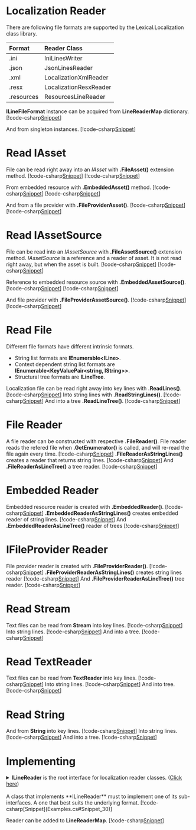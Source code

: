 ﻿# Localization Reader
There are following file formats are supported by the Lexical.Localization class library.

| Format | Reader Class |
|:---------|:-------|
| .ini | IniLinesWriter |
| .json | JsonLinesReader |
| .xml | LocalizationXmlReader |
| .resx | LocalizationResxReader |
| .resources | ResourcesLineReader |

**ILineFileFormat** instance can be acquired from **LineReaderMap** dictionary.
[!code-csharp[Snippet](Examples.cs#Snippet_0a)]

And from singleton instances.
[!code-csharp[Snippet](Examples.cs#Snippet_0b)]

# Read IAsset
File can be read right away into an *IAsset* with **.FileAsset()** extension method.
[!code-csharp[Snippet](Examples.cs#Snippet_10a)]
[!code-csharp[Snippet](Examples.cs#Snippet_10a2)]

From embedded resource with **.EmbeddedAsset()** method.
[!code-csharp[Snippet](Examples.cs#Snippet_10b)]
[!code-csharp[Snippet](Examples.cs#Snippet_10b2)]

And from a file provider with **.FileProviderAsset()**. 
[!code-csharp[Snippet](Examples.cs#Snippet_10c)]
[!code-csharp[Snippet](Examples.cs#Snippet_10c2)]

# Read IAssetSource
File can be read into an *IAssetSource* with **.FileAssetSource()** extension method. *IAssetSource* is a reference and a reader of asset.
It is not read right away, but when the asset is built.
[!code-csharp[Snippet](Examples.cs#Snippet_11a)]
[!code-csharp[Snippet](Examples.cs#Snippet_11a2)]

Reference to embedded resource source with **.EmbeddedAssetSource()**.
[!code-csharp[Snippet](Examples.cs#Snippet_11b)]
[!code-csharp[Snippet](Examples.cs#Snippet_11b2)]

And file provider with **.FileProviderAssetSource()**.
[!code-csharp[Snippet](Examples.cs#Snippet_11c)]
[!code-csharp[Snippet](Examples.cs#Snippet_11c2)]

# Read File
Different file formats have different intrinsic formats. 
* String list formats are **IEnumerable&lt;ILine&gt;**.
* Context dependent string list formats are **IEnumerable&lt;KeyValuePair&lt;string, IString&gt;&gt;**.
* Structural tree formats are **ILineTree**.

Localization file can be read right away into key lines with **.ReadLines()**.
[!code-csharp[Snippet](Examples.cs#Snippet_1a)]
Into string lines with **.ReadStringLines()**.
[!code-csharp[Snippet](Examples.cs#Snippet_1b)]
And into a tree **.ReadLineTree()**.
[!code-csharp[Snippet](Examples.cs#Snippet_1c)]

# File Reader
A file reader can be constructed with respective **.FileReader()**.
File reader reads the refered file when **.GetEnumerator()** is called, and will re-read the file again every time.
[!code-csharp[Snippet](Examples.cs#Snippet_2a)]
**.FileReaderAsStringLines()** creates a reader that returns string lines.
[!code-csharp[Snippet](Examples.cs#Snippet_2b)]
And **.FileReaderAsLineTree()** a tree reader.
[!code-csharp[Snippet](Examples.cs#Snippet_2c)]

# Embedded Reader
Embedded resource reader is created with **.EmbeddedReader()**.
[!code-csharp[Snippet](Examples.cs#Snippet_3a)]
**.EmbeddedReaderAsStringLines()** creates embedded reader of string lines.
[!code-csharp[Snippet](Examples.cs#Snippet_3b)]
And **.EmbeddedReaderAsLineTree()** reader of trees
[!code-csharp[Snippet](Examples.cs#Snippet_3c)]

# IFileProvider Reader
File provider reader is created with **.FileProviderReader()**.
[!code-csharp[Snippet](Examples.cs#Snippet_4a)]
**.FileProviderReaderAsStringLines()** creates string lines reader
[!code-csharp[Snippet](Examples.cs#Snippet_4b)]
And **.FileProviderReaderAsLineTree()** tree reader.
[!code-csharp[Snippet](Examples.cs#Snippet_4c)]

# Read Stream
Text files can be read from **Stream** into key lines.
[!code-csharp[Snippet](Examples.cs#Snippet_5a)]
Into string lines.
[!code-csharp[Snippet](Examples.cs#Snippet_5b)]
And into a tree.
[!code-csharp[Snippet](Examples.cs#Snippet_5c)]

# Read TextReader
Text files can be read from **TextReader** into key lines.
[!code-csharp[Snippet](Examples.cs#Snippet_6a)]
Into string lines.
[!code-csharp[Snippet](Examples.cs#Snippet_6b)]
And into tree.
[!code-csharp[Snippet](Examples.cs#Snippet_6c)]

# Read String
And from **String** into key lines.
[!code-csharp[Snippet](Examples.cs#Snippet_7a)]
Into string lines.
[!code-csharp[Snippet](Examples.cs#Snippet_7b)]
And into a tree.
[!code-csharp[Snippet](Examples.cs#Snippet_7c)]

# Implementing
<details>
  <summary><b>ILineReader</b> is the root interface for localization reader classes. (<u>Click here</u>)</summary>
[!code-csharp[Snippet](../../Lexical.Localization.Abstractions/Line/File/ILineReader.cs#Interface)]
</details>
<br/>
A class that implements **ILineReader** must to implement one of its sub-interfaces. A one that best suits the underlying format.
[!code-csharp[Snippet](Examples.cs#Snippet_30)]

Reader can be added to **LineReaderMap**.
[!code-csharp[Snippet](Examples.cs#Snippet_30a)]
